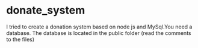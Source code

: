 # donate_system

I tried to create a donation system based on node js and MySql.You need a database. The database is located in the public folder (read the comments to the files)
